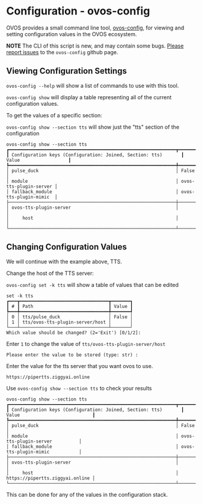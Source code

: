 # Configuration - ovos-config
OVOS provides a small command line tool, [ovos-config](https://github.com/OpenVoiceOS/ovos-config), for viewing and setting configuration values in the OVOS ecosystem.

**NOTE** The CLI of this script is new, and may contain some bugs.  [Please report issues](https://github.com/OpenVoiceOS/ovos-config/issues) to the `ovos-config` github page.

## Viewing Configuration Settings
`ovos-config --help` will show a list of commands to use with this tool.

`ovos-config show` will display a table representing all of the current configuration values.

To get the values of a specific section:

`ovos-config show --section tts` will show just the "tts" section of the configuration

```
ovos-config show --section tts
┏━━━━━━━━━━━━━━━━━━━━━━━━━━━━━━━━━━━━━━━━━━━━━━━━━━━━━━━━━━━━━━┳━━━━━━━━━━━━━━━━━━━━━━━━┓
┃ Configuration keys (Configuration: Joined, Section: tts)       ┃ Value                  ┃
┡━━━━━━━━━━━━━━━━━━━━━━━━━━━━━━━━━━━━━━━━━━━━━━━━━━━━━━━━━━━━━━╇━━━━━━━━━━━━━━━━━━━━━━━━┩
│ pulse_duck                                                   │ False                  │
│ module                                                       │ ovos-tts-plugin-server │
│ fallback_module                                              │ ovos-tts-plugin-mimic  │
├──────────────────────────────────────────────────────────────┼────────────────────────┤
│ ovos-tts-plugin-server                                       │                        │
│     host                                                     │                        │
└──────────────────────────────────────────────────────────────┴────────────────────────┘
```

## Changing Configuration Values
We will continue with the example above, TTS.

Change the host of the TTS server:

`ovos-config set -k tts` will show a table of values that can be edited

```
set -k tts
┏━━━┳━━━━━━━━━━━━━━━━━━━━━━━━━━━━━━━━━┳━━━━━━━┓
┃ # ┃ Path                            ┃ Value ┃
┡━━━╇━━━━━━━━━━━━━━━━━━━━━━━━━━━━━━━━━╇━━━━━━━┩
│ 0 │ tts/pulse_duck                  │ False │
│ 1 │ tts/ovos-tts-plugin-server/host │       │
└───┴─────────────────────────────────┴───────┘
Which value should be changed? (2='Exit') [0/1/2]:
```
Enter `1` to change the value of `tts/ovos-tts-plugin-server/host`

`Please enter the value to be stored (type: str) :`

Enter the value for the tts server that you want ovos to use.

`https://pipertts.ziggyai.online`

Use `ovos-config show --section tts` to check your results

```
ovos-config show --section tts
┏━━━━━━━━━━━━━━━━━━━━━━━━━━━━━━━━━━━━━━━━━━━━━━━━━━━━━━━━━━━━━━┳━━━━━━━━━━━━━━━━━━━━━━━━━━━━━━━━━┓
┃ Configuration keys (Configuration: Joined, Section: tts)       ┃ Value                           ┃
┡━━━━━━━━━━━━━━━━━━━━━━━━━━━━━━━━━━━━━━━━━━━━━━━━━━━━━━━━━━━━━━╇━━━━━━━━━━━━━━━━━━━━━━━━━━━━━━━━━┩
│ pulse_duck                                                   │ False                           │
│ module                                                       │ ovos-tts-plugin-server          │
│ fallback_module                                              │ ovos-tts-plugin-mimic           │
├──────────────────────────────────────────────────────────────┼─────────────────────────────────┤
│ ovos-tts-plugin-server                                       │                                 │
│     host                                                     │ https://pipertts.ziggyai.online │
└──────────────────────────────────────────────────────────────┴─────────────────────────────────┘
```

This can be done for any of the values in the configuration stack.
